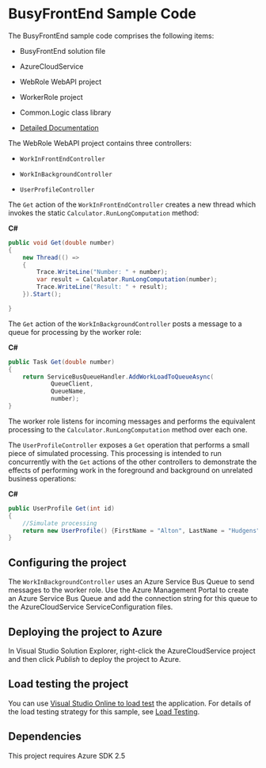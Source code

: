 # BusyFrontEnd Sample Code

The BusyFrontEnd sample code comprises the following items:

* BusyFrontEnd solution file

* AzureCloudService

* WebRole WebAPI project

* WorkerRole project

* Common.Logic class library

* [Detailed Documentation][docs]

The WebRole WebAPI project contains three controllers:

* `WorkInFrontEndController`

* `WorkInBackgroundController`

* `UserProfileController`


The `Get` action of the `WorkInFrontEndController` creates a new thread which invokes
the static `Calculator.RunLongComputation` method:

**C#**

``` C#
public void Get(double number)
{
    new Thread(() =>
    {
        Trace.WriteLine("Number: " + number);
        var result = Calculator.RunLongComputation(number);
        Trace.WriteLine("Result: " + result);
    }).Start();

}
```

The `Get` action of the `WorkInBackgroundController` posts a message to a queue for
processing by the worker role:

**C#**

``` C#
public Task Get(double number)
{
    return ServiceBusQueueHandler.AddWorkLoadToQueueAsync(
            QueueClient,
            QueueName,
            number);
}
```
The worker role listens for incoming messages and performs the equivalent processing to
the `Calculator.RunLongComputation` method over each one.

The `UserProfileController` exposes a `Get` operation that performs a small piece of simulated processing. This processing is intended to run concurrently with the `Get` actions of the other controllers to demonstrate the effects of performing work in the foreground and background on unrelated business operations:

**C#**

``` C#
public UserProfile Get(int id)
{
    //Simulate processing
    return new UserProfile() {FirstName = "Alton", LastName = "Hudgens"};
}
```

## Configuring the project

The `WorkInBackgroundController` uses an Azure Service Bus Queue to send messages to
the worker role. Use the Azure Management Portal to create an Azure Service Bus Queue
and add the connection string for this queue to the AzureCloudService
ServiceConfiguration files.

## Deploying the project to Azure

In Visual Studio Solution Explorer, right-click the AzureCloudService project and then
click *Publish* to deploy the project to Azure.

## Load testing the project

You can use [Visual Studio Online to load test](http://www.visualstudio.com/en-us/get-started/load-test-your-app-vs.aspx) the
application.
For details of the load testing strategy for this sample, see [Load Testing][Load Testing].

## Dependencies

This project requires Azure SDK 2.5

[docs]: docs/BusyFrontEnd.md
[Load Testing]: docs/LoadTesting.md

